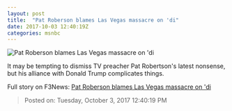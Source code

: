 ```yaml
---
layout: post
title:  "Pat Roberson blames Las Vegas massacre on 'di"
date: 2017-10-03 12:40:19Z
categories: msnbc
---
```


![Pat Roberson blames Las Vegas massacre on 'di](http://www.msnbc.com/sites/msnbc/files/styles/ratio--1_91-1--1200x630/public/ap832750046131.jpg?itok=2q_gWRbj)

It may be tempting to dismiss TV preacher Pat Robertson's latest nonsense, but his alliance with Donald Trump complicates things.


Full story on F3News: [Pat Roberson blames Las Vegas massacre on 'di](http://www.f3nws.com/n/HaGyc)

> Posted on: Tuesday, October 3, 2017 12:40:19 PM
